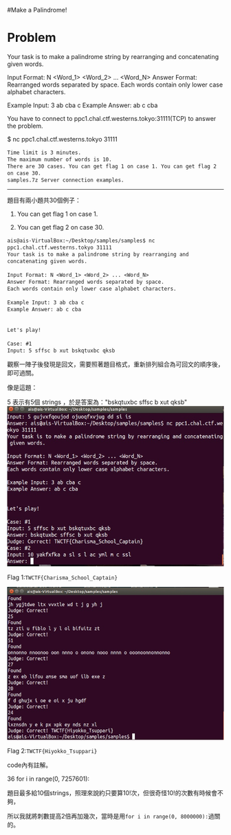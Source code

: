#Make a Palindrome! 

Problem
======================================================================================
Your task is to make a palindrome string by rearranging and concatenating given words.

Input Format: N <Word_1> <Word_2> ... <Word_N>
Answer Format: Rearranged words separated by space.
Each words contain only lower case alphabet characters.

Example Input: 3 ab cba c
Example Answer: ab c cba

You have to connect to ppc1.chal.ctf.westerns.tokyo:31111(TCP) to answer the problem.

$ nc ppc1.chal.ctf.westerns.tokyo 31111

    Time limit is 3 minutes.
    The maximum number of words is 10.
    There are 30 cases. You can get flag 1 on case 1. You can get flag 2 on case 30.
    samples.7z Server connection examples.
-------------------------------------------------------------------------------------

題目有兩小題共30個例子：

1. You can get flag 1 on case 1. 

2. You can get flag 2 on case 30.

```
ais@ais-VirtualBox:~/Desktop/samples/samples$ nc ppc1.chal.ctf.westerns.tokyo 31111
Your task is to make a palindrome string by rearranging and concatenating given words.

Input Format: N <Word_1> <Word_2> ... <Word_N>
Answer Format: Rearranged words separated by space.
Each words contain only lower case alphabet characters.

Example Input: 3 ab cba c
Example Answer: ab c cba


Let's play!

Case: #1
Input: 5 sffsc b xut bskqtuxbc qksb
```

觀察一陣子後發現是回文，需要照著題目格式，重新排列組合為可回文的順序後，即可過關。

像是這題：

5 表示有5個 strings ，於是答案為："bskqtuxbc sffsc b xut qksb"
![img](1.jpg)

Flag 1:```TWCTF{Charisma_School_Captain}```

![img](2.jpg)

Flag 2:```TWCTF{Hiyokko_Tsuppari}```

code內有註解。

36 for i in range(0, 7257601):

題目最多給10個strings，照理來說約只要算10!次，但很奇怪10!的次數有時候會不夠，

所以我就將刺數提高2倍再加幾次，當時是用```for i in range(0, 8000000):```過關的。
